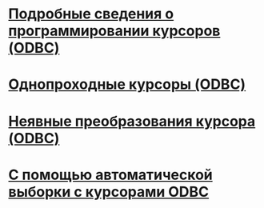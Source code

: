 # [Подробные сведения о программировании курсоров (ODBC)](cursor-programming-details-odbc.md)
# [Однопроходные курсоры (ODBC)](fast-forward-only-cursors-odbc.md)
# [Неявные преобразования курсора (ODBC)](implicit-cursor-conversions-odbc.md)
# [С помощью автоматической выборки с курсорами ODBC](using-autofetch-with-odbc-cursors.md)
